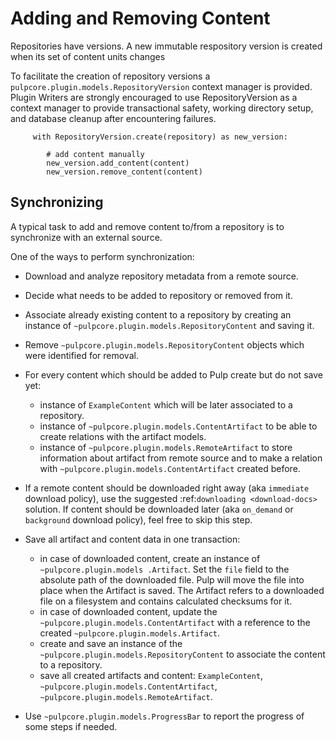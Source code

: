 Adding and Removing Content
===========================

Repositories have versions. A new immutable respository version is created when its set of content
units changes

To facilitate the creation of repository versions a
`pulpcore.plugin.models.RepositoryVersion` context manager is provided. Plugin Writers are
strongly encouraged to use RepositoryVersion as a context manager to provide transactional safety,
working directory setup, and database cleanup after encountering failures.

```
     with RepositoryVersion.create(repository) as new_version:

        # add content manually
        new_version.add_content(content)
        new_version.remove_content(content)
```

Synchronizing
-------------

A typical task to add and remove content to/from a repository is to synchronize with an external
source.

One of the ways to perform synchronization:

* Download and analyze repository metadata from a remote source.
* Decide what needs to be added to repository or removed from it.
* Associate already existing content to a repository by creating an instance of
  `~pulpcore.plugin.models.RepositoryContent` and saving it.
* Remove `~pulpcore.plugin.models.RepositoryContent` objects which were identified for
  removal.
* For every content which should be added to Pulp create but do not save yet:

  * instance of ``ExampleContent`` which will be later associated to a repository.
  * instance of `~pulpcore.plugin.models.ContentArtifact` to be able to create relations with
    the artifact models.
  * instance of `~pulpcore.plugin.models.RemoteArtifact` to store information about artifact
    from remote source and to make a relation with `~pulpcore.plugin.models.ContentArtifact`
    created before.

* If a remote content should be downloaded right away (aka ``immediate`` download policy), use
  the suggested  :ref:`downloading <download-docs>` solution. If content should be downloaded
  later (aka ``on_demand`` or ``background`` download policy), feel free to skip this step.
* Save all artifact and content data in one transaction:

  * in case of downloaded content, create an instance of
    `~pulpcore.plugin.models .Artifact`. Set the `file` field to the
    absolute path of the downloaded file. Pulp will move the file into place
    when the Artifact is saved. The Artifact refers to a downloaded file on a
    filesystem and contains calculated checksums for it.
  * in case of downloaded content, update the `~pulpcore.plugin.models.ContentArtifact` with
    a reference to the created `~pulpcore.plugin.models.Artifact`.
  * create and save an instance of the `~pulpcore.plugin.models.RepositoryContent` to
    associate the content to a repository.
  * save all created artifacts and content: ``ExampleContent``,
    `~pulpcore.plugin.models.ContentArtifact`,
    `~pulpcore.plugin.models.RemoteArtifact`.

* Use `~pulpcore.plugin.models.ProgressBar` to report the progress of some steps if needed.
